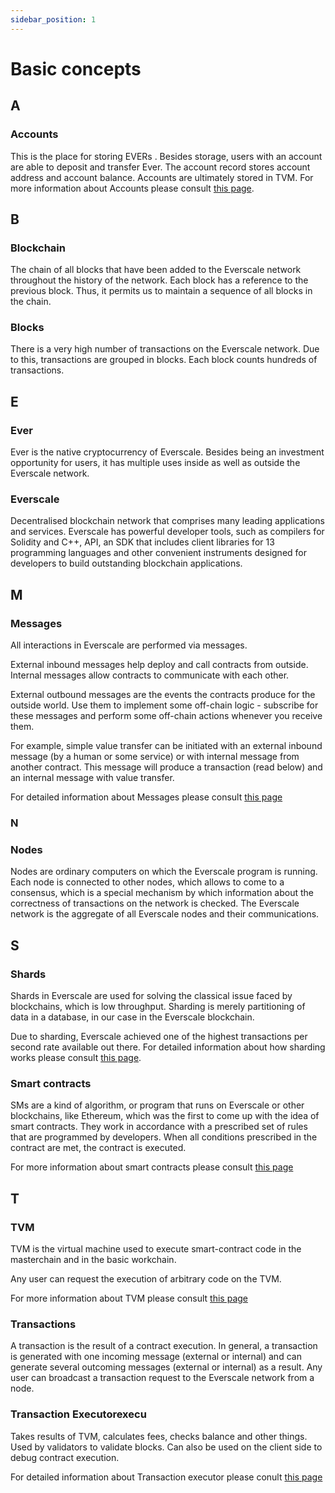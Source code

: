 ```yaml
---
sidebar_position: 1
---
```


# Basic concepts

## **A**

### **Accounts**

This is the place for storing EVERs . Besides storage, users with an account are able to deposit and transfer Ever. The account record stores account address and account balance. Accounts are ultimately stored in TVM. For more information about Accounts please consult [this page](../arch/40-accounts.md).

## **B**

### **Blockchain**

The chain of all blocks that have been added to the Everscale network throughout the history of the network. Each block has a reference to the previous block. Thus, it permits us to maintain a sequence of all blocks in the chain.

### **Blocks**

There is a very high number of transactions on the Everscale network. Due to this, transactions are grouped in blocks. Each block counts hundreds of transactions.

## **E**

### **Ever**

Ever is the native cryptocurrency of Everscale. Besides being an investment opportunity for users, it has multiple uses inside as well as outside the Everscale network.

### **Everscale**

Decentralised blockchain network that comprises many leading applications and services. Everscale has powerful developer tools, such as compilers for Solidity and C++, API, an SDK that includes client libraries for 13 programming languages and other convenient instruments designed for developers to build outstanding blockchain applications.

## **M**

### **Messages**

All interactions in Everscale are performed via messages.

External inbound messages help deploy and call contracts from outside. Internal messages allow contracts to communicate with each other.

External outbound messages are the events the contracts produce for the outside world. Use them to implement some off-chain logic - subscribe for these messages and perform some off-chain actions whenever you receive them.

For example, simple value transfer can be initiated with an external inbound message (by a human or some service) or with internal message from another contract. This message will produce a transaction (read below) and an internal message with value transfer.

For detailed information about Messages please consult [this page](../arch/50-message.md)

### **N**

### **Nodes**

Nodes are ordinary computers on which the Everscale program is running. Each node is connected to other nodes, which allows to come to a consensus, which is a special mechanism by which information about the correctness of transactions on the network is checked. The Everscale network is the aggregate of all Everscale nodes and their communications.

## **S**

### **Shards**

Shards in Everscale are used for solving the classical issue faced by blockchains, which is low throughput. Sharding is merely partitioning of data in a database, in our case in the Everscale blockchain.

Due to sharding, Everscale achieved one of the highest transactions per second rate available out there. For detailed information about how sharding works please consult [this page](differences-from-evm.md).

### **Smart contracts**

SMs are a kind of algorithm, or program that runs on Everscale or other blockchains, like Ethereum, which was the first to come up with the idea of smart contracts. They work in accordance with a prescribed set of rules that are programmed by developers. When all conditions prescribed in the contract are met, the contract is executed.

For more information about smart contracts please consult [this page](../develop/smart-contracts/)

## **T**

### **TVM**

TVM is the virtual machine used to execute smart-contract code in the masterchain and in the basic workchain.

Any user can request the execution of arbitrary code on the TVM.

For more information about TVM please consult [this page](../arch/tvm.md)

### **Transactions**

A transaction is the result of a contract execution. In general, a transaction is generated with one incoming message (external or internal) and can generate several outcoming messages (external or internal) as a result. Any user can broadcast a transaction request to the Everscale network from a node.

### **Transaction Executorexecu**

Takes results of TVM, calculates fees, checks balance and other things. Used by validators to validate blocks. Can also be used on the client side to debug contract execution.

For detailed information about Transaction executor please conult [this page](../arch/60-executor.md)